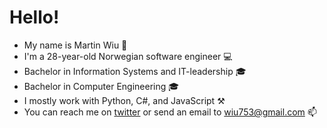 # Hello! 
- My name is Martin Wiu 👨
- I'm a 28-year-old Norwegian software engineer 💻
- Bachelor in Information Systems and IT-leadership 🎓
- Bachelor in Computer Engineering 🎓
- I mostly work with Python, C#, and JavaScript ⚒
- You can reach me on [twitter](https://twitter.com/wiu753) or send an email to wiu753@gmail.com 📫
